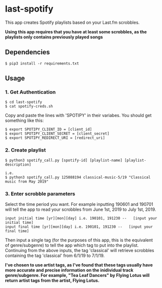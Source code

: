 # last-spotify

This app creates Spotify playlists based on your Last.fm scrobbles. 

**Using this app requires that you have at least some scrobbles, as the playlists only contains previously played songs**

## Dependencies
	
	$ pip3 install -r requirements.txt

## Usage

### 1. Get Authentication

	$ cd last-spotify
	$ cat spotify-creds.sh

Copy and paste the lines with 'SPOTIPY' in their variabes. You should get something like this:

	$ export SPOTIPY_CLIENT_ID = [client_id]
	$ export SPOTIPY_CLIENT_SECRET = [client_secret]
	$ export SPOTIPY_REDIRECT_URI = [redirect_uri]

### 2. Create playlist

	$ python3 spotify_call.py [spotify-id] [playlist-name] [playlist-description]

	i.e.
	$ python3 spotify_call.py 125088194 classical-music-5/19 "Classical music from May 2019"

### 3. Enter scrobble parameters
	
Select the time period you want. For example inputting 190601 and 190701 will tell the app to read your scrobbles from June 1st, 2019 to July 1st, 2019. 

	input initial time [yr][mon][day] i.e. 190101, 191230 --   [input your initial time]
	input final time [yr][mon][day] i.e. 190101, 191230 --   [input your final time]

Then input a single tag (for the purposes of this app, this is the equivalent of genre/subgenre) to tell the app which tag to put into the playlist. Continuing from the above inputs, the tag 'classical' will retrieve scrobbles containing the tag 'classical' from 6/1/19 to 7/1/19. 

**I've chosen to use artist tags, as I've found that these tags usually have more accurate and precise information on the inidividual track genre/subgenre. For example, "Tea Leaf Dancers" by Flying Lotus will return artist tags from the artist, Flying Lotus.**

 

 
